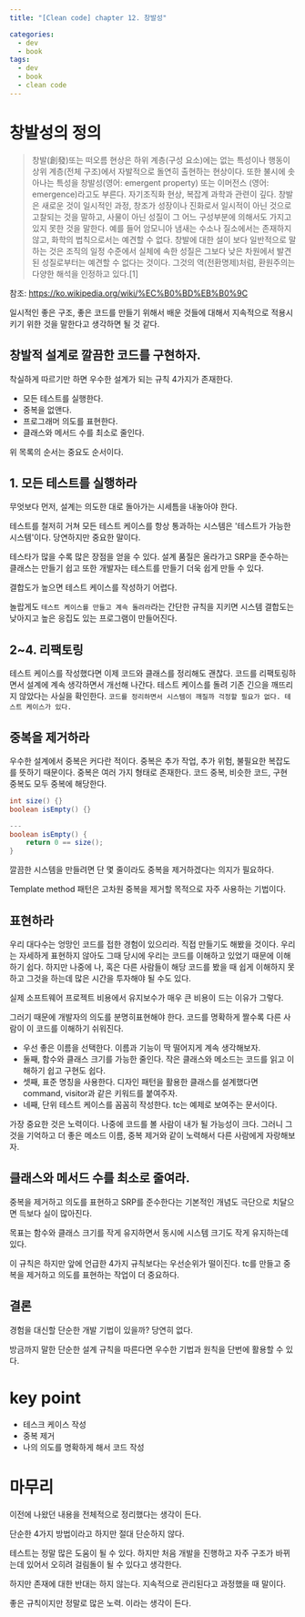 ```yaml
---
title: "[Clean code] chapter 12. 창발성"

categories:
  - dev
  - book
tags:
  - dev
  - book
  - clean code
---
```


# 창발성의 정의
> 창발(創發)또는 떠오름 현상은 하위 계층(구성 요소)에는 없는 특성이나 행동이 상위 계층(전체 구조)에서 자발적으로 돌연히 출현하는 현상이다. 또한 불시에 솟아나는 특성을 창발성(영어: emergent property) 또는 이머전스 (영어: emergence)라고도 부른다. 자기조직화 현상, 복잡계 과학과 관련이 깊다.
> 창발은 새로운 것이 일시적인 과정, 창조가 성장이나 진화로서 일시적이 아닌 것으로 고찰되는 것을 말하고, 사물이 아닌 성질이 그 어느 구성부분에 의해서도 가지고 있지 못한 것을 말한다. 예를 들어 암모니아 냄새는 수소나 질소에서는 존재하지 않고, 화학의 법칙으로서는 예견할 수 없다. 창발에 대한 설이 보다 일반적으로 말하는 것은 조직의 일정 수준에서 실체에 속한 성질은 그보다 낮은 차원에서 발견된 성질로부터는 예견할 수 없다는 것이다. 그것의 역(전환명제)처럼, 환원주의는 다양한 해석을 인정하고 있다.[1]

참조: https://ko.wikipedia.org/wiki/%EC%B0%BD%EB%B0%9C

일시적인 좋은 구조, 좋은 코드를 만들기 위해서 배운 것들에 대해서 지속적으로 적용시키기 위한 것을 말한다고 생각하면 될 것 같다.

## 창발적 설계로 깔끔한 코드를 구현하자.
착실하게 따르기만 하면 우수한 설계가 되는 규칙 4가지가 존재한다.
- 모든 테스트를 실행한다.
- 중복을 없앤다.
- 프로그래머 의도를 표현한다.
- 클래스와 메서드 수를 최소로 줄인다.

위 목록의 순서는 중요도 순서이다.

## 1. 모든 테스트를 실행하라
무엇보다 먼저, 설계는 의도한 대로 돌아가는 시세틈을 내놓아야 한다.

테스트를 철저히 거쳐 모든 테스트 케이스를 항상 통과하는 시스템은 '테스트가 가능한 시스템'이다. 당연하지만 중요한 말이다. 

테스타가 많을 수록 많은 장점을 얻을 수 있다. 설계 품질은 올라가고 SRP을 준수하는 클래스는 만들기 쉽고 또한 개발자는 테스트를 만들기 더욱 쉽게 만들 수 있다.

결합도가 높으면 테스트 케이스를 작성하기 어렵다.

놀랍게도 `테스트 케이스를 만들고 계속 돌려라`라는 간단한 규칙을 지키면 시스템 결합도는 낮아지고 높은 응집도 있는 프로그램이 만들어진다.

## 2~4. 리팩토링
테스트 케이스를 작성했다면 이제 코드와 클래스를 정리해도 괜찮다. 코드를 리팩토링하면서 설계에 계속 생각하면서 개선해 나간다. 테스트 케이스를 돌려 기존 긴으을 깨뜨리지 않았다는 사실을 확인한다. `코드를 정리하면서 시스템이 깨질까 걱정할 필요가 없다. 테스트 케이스가 있다.`


## 중복을 제거하라
우수한 설계에서 중복은 커다란 적이다. 중복은 추가 작업, 추가 위험, 불필요한 복잡도를 뜻하기 때문이다. 중복은 여러 가지 형태로 존재한다. 코드 중복, 비슷한 코드, 구현 중복도 모두 중복에 해당한다.

``` java
int size() {}
boolean isEmpty() {}

---
boolean isEmpty() {
    return 0 == size();
}
```

깔끔한 시스템을 만들려면 단 몇 줄이라도 중복을 제거하겠다는 의지가 필요하다.

Template method 패턴은 고차원 중복을 제거할 목적으로 자주 사용하는 기법이다.

## 표현하라
우리 대다수는 엉망인 코드를 접한 경험이 있으리라. 직접 만들기도 해봤을 것이다. 우리는 자세하게 표현하지 않아도 그때 당시에 우리는 코드를 이해하고 있었기 때문에 이해하기 쉽다. 하지만 나중에 나, 혹은 다른 사람들이 해당 코드를 봤을 때 쉽게 이해하지 못하고 그것을 하는데 많은 시간을 투자해야 될 수도 있다.

실제 소프트웨어 프로젝트 비용에서 유지보수가 매우 큰 비용이 드는 이유가 그렇다.

그러기 때문에 개발자의 의도를 분명히표현해야 한다. 코드를 명확하게 짤수록 다른 사람이 이 코드를 이해하기 쉬워진다.

- 우선 좋은 이름을 선택한다. 이름과 기능이 딱 떨어지게 계속 생각해보자.
- 둘째, 함수와 클래스 크기를 가능한 줄인다. 작은 클래스와 메소드는 코드를 읽고 이해하기 쉽고 구현도 쉽다.
- 셋째, 표준 명칭을 사용한다. 디자인 패턴을 활용한 클래스를 설계했다면 command, visitor과 같은 키워드를 붙여주자.
- 네째, 단위 테스트 케이스를 꼼꼼히 작성한다. tc는 예제로 보여주는 문서이다. 

가장 중요한 것은 노력이다. 나중에 코드를 볼 사람이 내가 될 가능성이 크다. 그러니 그것을 기억하고 더 좋은 메소드 이름, 중복 제거와 같이 노력해서 다른 사람에게 자랑해보자.


## 클래스와 메서드 수를 최소로 줄여라.
중복을 제거하고 의도를 표현하고 SRP를 준수한다는 기본적인 개념도 극단으로 치달으면 득보다 실이 많아진다.

목표는 함수와 클래스 크기를 작게 유지하면서 동시에 시스템 크기도 작게 유지하는데 있다. 

이 규칙은 하지만 앞에 언급한 4가지 규칙보다는 우선순위가 떨이진다. tc를 만들고 중복을 제거하고 의도를 표현하는 작업이 더 중요하다.

## 결론
경험을 대신할 단순한 개발 기법이 있을까? 당연히 없다.

방금까지 말한 단순한 설계 규칙을 따른다면 우수한 기법과 원칙을 단번에 활용할 수 있다.

# key point
- 테스크 케이스 작성
- 중복 제거
- 나의 의도를 명확하게 해서 코드 작성

# 마무리
이전에 나왔던 내용을 전체적으로 정리했다는 생각이 든다.

단순한 4가지 방법이라고 하지만 절대 단순하지 않다. 

테스트는 정말 많은 도움이 될 수 있다. 하지만 처음 개발을 진행하고 자주 구조가 바뀌는데 있어서 오히려 걸림돌이 될 수 있다고 생각한다.

하지만 존재에 대한 반대는 하지 않는다. 지속적으로 관리된다고 과정했을 때 말이다.

좋은 규칙이지만 정말로 많은 노력. 이라는 생각이 든다.
